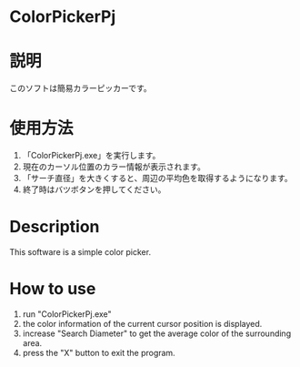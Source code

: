 # ColorPickerPj

# 説明
このソフトは簡易カラーピッカーです。

# 使用方法
1. 「ColorPickerPj.exe」を実行します。
2. 現在のカーソル位置のカラー情報が表示されます。
3. 「サーチ直径」を大きくすると、周辺の平均色を取得するようになります。
4. 終了時はバツボタンを押してください。

# Description
This software is a simple color picker.

# How to use
1. run "ColorPickerPj.exe"
2. the color information of the current cursor position is displayed.
3. increase "Search Diameter" to get the average color of the surrounding area.
4. press the "X" button to exit the program.
